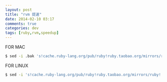 ```yaml
---
layout: post
title: "rvm 提速"
date: 2014-02-10 03:17
comments: true
categories: dev
tags: [ruby,rvm,speedup]
---
```



FOR MAC

```bash
$ sed -i .bak 's!cache.ruby-lang.org/pub/ruby!ruby.taobao.org/mirrors/ruby!' $rvm_path/config/db
```

FOR LINUX

```bash
$ sed -i 's!cache.ruby-lang.org/pub/ruby!ruby.taobao.org/mirrors/ruby!' $rvm_path/config/db
```